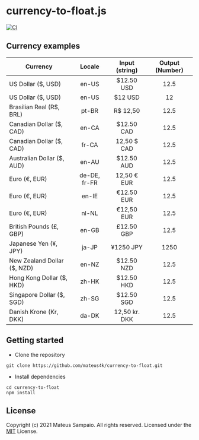 # currency-to-float.js

[![CI](https://github.com/mateus4k/currency-to-float/actions/workflows/ci.yml/badge.svg?branch=main)](https://github.com/mateus4k/currency-to-float/actions/workflows/ci.yml)

<!-- The main purpose of this repository is to show a working Node.js API Server + front-end project and workflow for writing Node code in TypeScript. -->

<!-- **Live Demo**: [https://typescript-node-starter.azurewebsites.net/](https://typescript-node-starter.azurewebsites.net/) -->

## Currency examples

| Currency                    |    Locale    | Input (string) | Output (Number) |
| --------------------------- | :----------: | :------------: | :-------------: |
| US Dollar ($, USD)          |    en-US     |   $12.50 USD   |      12.5       |
| US Dollar ($, USD)          |    en-US     |    $12 USD     |       12        |
| Brasilian Real (R$, BRL)    |    pt-BR     |    R$ 12,50    |      12.5       |
| Canadian Dollar ($, CAD)    |    en-CA     |   $12.50 CAD   |      12.5       |
| Canadian Dollar ($, CAD)    |    fr-CA     |  12,50 $ CAD   |      12.5       |
| Australian Dollar ($, AUD)  |    en-AU     |   $12.50 AUD   |      12.5       |
| Euro (€, EUR)               | de-DE, fr-FR |  12,50 € EUR   |      12.5       |
| Euro (€, EUR)               |    en-IE     |   €12.50 EUR   |      12.5       |
| Euro (€, EUR)               |    nl-NL     |   €12,50 EUR   |      12.5       |
| British Pounds (£, GBP)     |    en-GB     |   £12.50 GBP   |      12.5       |
| Japanese Yen (¥, JPY)       |    ja-JP     |   ¥1250 JPY    |      1250       |
| New Zealand Dollar ($, NZD) |    en-NZ     |   $12.50 NZD   |      12.5       |
| Hong Kong Dollar ($, HKD)   |    zh-HK     |   $12.50 HKD   |      12.5       |
| Singapore Dollar ($, SGD)   |    zh-SG     |   $12.50 SGD   |      12.5       |
| Danish Krone (Kr, DKK)      |    da-DK     | 12,50 kr. DKK  |      12.5       |

## Getting started

- Clone the repository

```
git clone https://github.com/mateus4k/currency-to-float.git
```

- Install dependencies

```
cd currency-to-float
npm install
```

## License

Copyright (c) 2021 Mateus Sampaio. All rights reserved.
Licensed under the [MIT](LICENSE) License.
